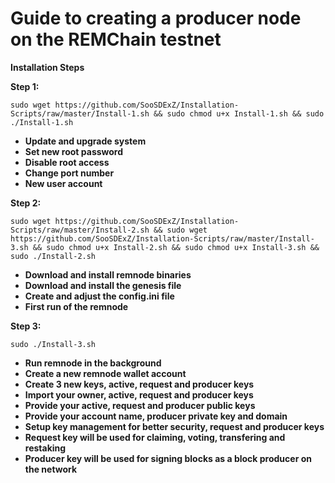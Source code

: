 # Guide to creating a producer node on the REMChain testnet
**Installation Steps**

**Step 1:**

```sudo wget https://github.com/SooSDExZ/Installation-Scripts/raw/master/Install-1.sh && sudo chmod u+x Install-1.sh && sudo ./Install-1.sh```

* **Update and upgrade system**
* **Set new root password**
* **Disable root access**
* **Change port number**
* **New user account**

**Step 2:**

```sudo wget https://github.com/SooSDExZ/Installation-Scripts/raw/master/Install-2.sh && sudo wget https://github.com/SooSDExZ/Installation-Scripts/raw/master/Install-3.sh && sudo chmod u+x Install-2.sh && sudo chmod u+x Install-3.sh && sudo ./Install-2.sh```

* **Download and install remnode binaries**
* **Download and install the genesis file**
* **Create and adjust the config.ini file**
* **First run of the remnode**

**Step 3:**

```sudo ./Install-3.sh```

* **Run remnode in the background**
* **Create a new remnode wallet account**
* **Create 3 new keys, active, request and producer keys**
* **Import your owner, active, request and producer keys**
* **Provide your active, request and producer public keys**
* **Provide your account name, producer private key and domain**
* **Setup key management for better security, request and producer keys**
* **Request key will be used for claiming, voting, transfering and restaking**
* **Producer key will be used for signing blocks as a block producer on the network**

